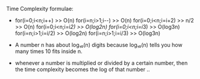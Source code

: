 Time Complexity formulae:

- for(i=0;i<n;i++) >> O(n)
  for(i=n;i>1;i--) >> O(n)
  for(i=0;i<n;i=i+2) >> n/2 >> O(n)
  for(i=0;i<n;i=i*2) >> O(log2n)
  for(i=0;i<n;i=i*3) >> O(log3n)
  for(i=n;i>1;i=i/2) >> O(log2n)
  for(i=n;i>1;i=i/3) >> O(log3n)

- A number n has about log₁₀(n) digits because log₁₀(n) tells you how many times 10 fits inside n.

- whenever a number is multiplied or divided by a certain number, then the time complexity becomes the log of that number
..